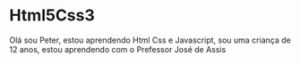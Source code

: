 # Html5Css3
Olá sou Peter, estou aprendendo Html Css e Javascript, sou uma criança de 12 anos, estou aprendendo com o Prefessor José de Assis
